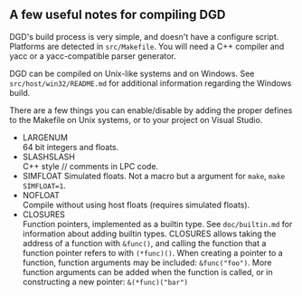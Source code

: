 ## A few useful notes for compiling DGD

DGD's build process is very simple, and doesn't have
a configure script.  Platforms are detected in
`src/Makefile`.  You will need a C++ compiler and yacc or
a yacc-compatible parser generator.

DGD can be compiled on Unix-like systems and on Windows.  See
`src/host/win32/README.md` for additional information regarding
the Windows build.

There are a few things you can enable/disable by adding the
proper defines to the Makefile on Unix systems, or to your
project on Visual Studio.

-   LARGENUM  
    64 bit integers and floats.
-   SLASHSLASH  
    C++ style // comments in LPC code.
-   SIMFLOAT
    Simulated floats.  Not a macro but a argument for `make`, `make SIMFLOAT=1`.
-   NOFLOAT  
    Compile without using host floats (requires simulated floats).
-   CLOSURES  
    Function pointers, implemented as a builtin type.  See `doc/builtin.md` for
    information about adding builtin types.  CLOSURES allows taking the
    address of a function with `&func()`, and calling the function that a
    function pointer refers to with `(*func)()`.  When creating a pointer to
    a function, function arguments may be included: `&func("foo")`.  More
    function arguments can be added when the function is called, or in
    constructing a new pointer: `&(*func)("bar")`
